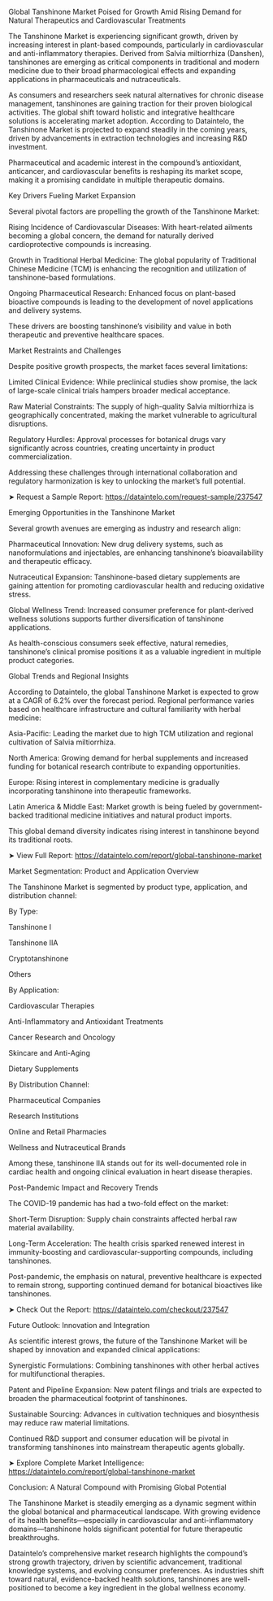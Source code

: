 Global Tanshinone Market Poised for Growth Amid Rising Demand for Natural Therapeutics and Cardiovascular Treatments

The Tanshinone Market is experiencing significant growth, driven by increasing interest in plant-based compounds, particularly in cardiovascular and anti-inflammatory therapies. Derived from Salvia miltiorrhiza (Danshen), tanshinones are emerging as critical components in traditional and modern medicine due to their broad pharmacological effects and expanding applications in pharmaceuticals and nutraceuticals.

As consumers and researchers seek natural alternatives for chronic disease management, tanshinones are gaining traction for their proven biological activities. The global shift toward holistic and integrative healthcare solutions is accelerating market adoption. According to Dataintelo, the Tanshinone Market is projected to expand steadily in the coming years, driven by advancements in extraction technologies and increasing R&D investment.

Pharmaceutical and academic interest in the compound’s antioxidant, anticancer, and cardiovascular benefits is reshaping its market scope, making it a promising candidate in multiple therapeutic domains.

Key Drivers Fueling Market Expansion

Several pivotal factors are propelling the growth of the Tanshinone Market:

Rising Incidence of Cardiovascular Diseases: With heart-related ailments becoming a global concern, the demand for naturally derived cardioprotective compounds is increasing.

Growth in Traditional Herbal Medicine: The global popularity of Traditional Chinese Medicine (TCM) is enhancing the recognition and utilization of tanshinone-based formulations.

Ongoing Pharmaceutical Research: Enhanced focus on plant-based bioactive compounds is leading to the development of novel applications and delivery systems.

These drivers are boosting tanshinone’s visibility and value in both therapeutic and preventive healthcare spaces.

Market Restraints and Challenges

Despite positive growth prospects, the market faces several limitations:

Limited Clinical Evidence: While preclinical studies show promise, the lack of large-scale clinical trials hampers broader medical acceptance.

Raw Material Constraints: The supply of high-quality Salvia miltiorrhiza is geographically concentrated, making the market vulnerable to agricultural disruptions.

Regulatory Hurdles: Approval processes for botanical drugs vary significantly across countries, creating uncertainty in product commercialization.

Addressing these challenges through international collaboration and regulatory harmonization is key to unlocking the market’s full potential.

➤ Request a Sample Report: https://dataintelo.com/request-sample/237547

Emerging Opportunities in the Tanshinone Market

Several growth avenues are emerging as industry and research align:

Pharmaceutical Innovation: New drug delivery systems, such as nanoformulations and injectables, are enhancing tanshinone’s bioavailability and therapeutic efficacy.

Nutraceutical Expansion: Tanshinone-based dietary supplements are gaining attention for promoting cardiovascular health and reducing oxidative stress.

Global Wellness Trend: Increased consumer preference for plant-derived wellness solutions supports further diversification of tanshinone applications.

As health-conscious consumers seek effective, natural remedies, tanshinone’s clinical promise positions it as a valuable ingredient in multiple product categories.

Global Trends and Regional Insights

According to Dataintelo, the global Tanshinone Market is expected to grow at a CAGR of 6.2% over the forecast period. Regional performance varies based on healthcare infrastructure and cultural familiarity with herbal medicine:

Asia-Pacific: Leading the market due to high TCM utilization and regional cultivation of Salvia miltiorrhiza.

North America: Growing demand for herbal supplements and increased funding for botanical research contribute to expanding opportunities.

Europe: Rising interest in complementary medicine is gradually incorporating tanshinone into therapeutic frameworks.

Latin America & Middle East: Market growth is being fueled by government-backed traditional medicine initiatives and natural product imports.

This global demand diversity indicates rising interest in tanshinone beyond its traditional roots.

➤ View Full Report: https://dataintelo.com/report/global-tanshinone-market

Market Segmentation: Product and Application Overview

The Tanshinone Market is segmented by product type, application, and distribution channel:

By Type:

Tanshinone I

Tanshinone IIA

Cryptotanshinone

Others

By Application:

Cardiovascular Therapies

Anti-Inflammatory and Antioxidant Treatments

Cancer Research and Oncology

Skincare and Anti-Aging

Dietary Supplements

By Distribution Channel:

Pharmaceutical Companies

Research Institutions

Online and Retail Pharmacies

Wellness and Nutraceutical Brands

Among these, tanshinone IIA stands out for its well-documented role in cardiac health and ongoing clinical evaluation in heart disease therapies.

Post-Pandemic Impact and Recovery Trends

The COVID-19 pandemic has had a two-fold effect on the market:

Short-Term Disruption: Supply chain constraints affected herbal raw material availability.

Long-Term Acceleration: The health crisis sparked renewed interest in immunity-boosting and cardiovascular-supporting compounds, including tanshinones.

Post-pandemic, the emphasis on natural, preventive healthcare is expected to remain strong, supporting continued demand for botanical bioactives like tanshinones.

➤ Check Out the Report: https://dataintelo.com/checkout/237547

Future Outlook: Innovation and Integration

As scientific interest grows, the future of the Tanshinone Market will be shaped by innovation and expanded clinical applications:

Synergistic Formulations: Combining tanshinones with other herbal actives for multifunctional therapies.

Patent and Pipeline Expansion: New patent filings and trials are expected to broaden the pharmaceutical footprint of tanshinones.

Sustainable Sourcing: Advances in cultivation techniques and biosynthesis may reduce raw material limitations.

Continued R&D support and consumer education will be pivotal in transforming tanshinones into mainstream therapeutic agents globally.

➤ Explore Complete Market Intelligence: https://dataintelo.com/report/global-tanshinone-market

Conclusion: A Natural Compound with Promising Global Potential

The Tanshinone Market is steadily emerging as a dynamic segment within the global botanical and pharmaceutical landscape. With growing evidence of its health benefits—especially in cardiovascular and anti-inflammatory domains—tanshinone holds significant potential for future therapeutic breakthroughs.

Dataintelo’s comprehensive market research highlights the compound’s strong growth trajectory, driven by scientific advancement, traditional knowledge systems, and evolving consumer preferences. As industries shift toward natural, evidence-backed health solutions, tanshinones are well-positioned to become a key ingredient in the global wellness economy.

